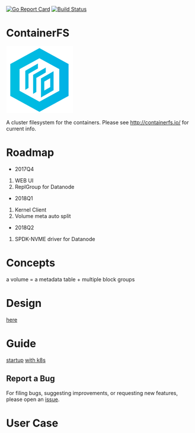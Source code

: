 [![Go Report Card](https://goreportcard.com/badge/github.com/tiglabs/containerfs)](https://goreportcard.com/report/github.com/tiglabs/containerfs)
[![Build Status](https://travis-ci.org/tiglabs/containerfs.svg?branch=master)](https://travis-ci.org/tiglabs/containerfs)
# ContainerFS
![image](doc/logo.png) 

A cluster filesystem for the containers. Please see http://containerfs.io/ for current info.

# Roadmap
* 2017Q4  
1. WEB UI
2. ReplGroup for Datanode
       
* 2018Q1
1. Kernel Client
2. Volume meta auto split

* 2018Q2
1. SPDK-NVME driver for Datanode

# Concepts

a volume = a metadata table + multiple block groups

# Design

[here](doc/design.md)

# Guide

[startup](doc/guide.md)
[with k8s](doc/k8sCfsPlugin.md)

## Report a Bug

For filing bugs, suggesting improvements, or requesting new features, please open an [issue](https://github.com/tiglabs/containerfs/issues).

# User Case
